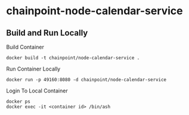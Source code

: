 # chainpoint-node-calendar-service

## Build and Run Locally

Build Container

```
docker build -t chainpoint/node-calendar-service .
```

Run Container Locally

```
docker run -p 49160:8080 -d chainpoint/node-calendar-service
```

Login To Local Container

```
docker ps
docker exec -it <container id> /bin/ash
```
